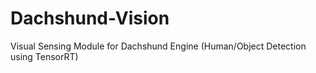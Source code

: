 # Dachshund-Vision
Visual Sensing Module for Dachshund Engine (Human/Object Detection using TensorRT)

